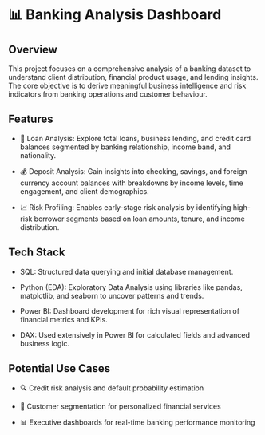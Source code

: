 # 📊 Banking Analysis Dashboard

## Overview

This project focuses on a comprehensive analysis of a banking dataset to understand client distribution, financial product usage, and lending insights. The core objective is to derive meaningful business intelligence and risk indicators from banking operations and customer behaviour.

## Features

- 📌 Loan Analysis: Explore total loans, business lending, and credit card balances segmented by banking relationship, income band, and nationality.

- 💰 Deposit Analysis: Gain insights into checking, savings, and foreign currency account balances with breakdowns by income levels, time engagement, and client demographics.

- 📈 Risk Profiling: Enables early-stage risk analysis by identifying high-risk borrower segments based on loan amounts, tenure, and income distribution.

## Tech Stack

- SQL: Structured data querying and initial database management.

- Python (EDA): Exploratory Data Analysis using libraries like pandas, matplotlib, and seaborn to uncover patterns and trends.

- Power BI: Dashboard development for rich visual representation of financial metrics and KPIs.

- DAX: Used extensively in Power BI for calculated fields and advanced business logic.

## Potential Use Cases

- 🔍 Credit risk analysis and default probability estimation

- 🧠 Customer segmentation for personalized financial services

- 📊 Executive dashboards for real-time banking performance monitoring
